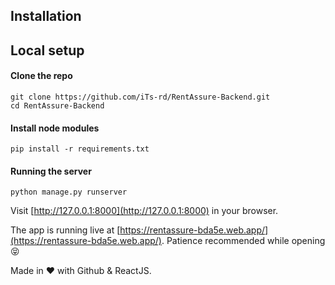 ## Installation

## Local setup

#### Clone the repo

    git clone https://github.com/iTs-rd/RentAssure-Backend.git
    cd RentAssure-Backend

#### Install node modules

    pip install -r requirements.txt

#### Running the server

    python manage.py runserver

Visit [http://127.0.0.1:8000](http://127.0.0.1:8000) in your browser.

The app is running live at [https://rentassure-bda5e.web.app/](https://rentassure-bda5e.web.app/). Patience recommended while opening:stuck_out_tongue_closed_eyes:

Made in :heart: with Github & ReactJS.
